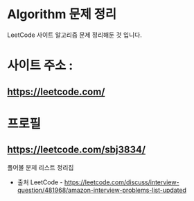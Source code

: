 # Algorithm 문제 정리
  LeetCode 사이트 알고리즘 문제 정리해둔 것 입니다.
# 사이트 주소 : 
## https://leetcode.com/

# 프로필 
## https://leetcode.com/sbj3834/


  풀어볼 문제 리스트 정리집 
  - 출처 LeetCode - 
 https://leetcode.com/discuss/interview-question/481968/amazon-interview-problems-list-updated
